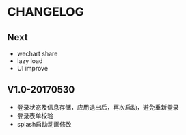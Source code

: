 # CHANGELOG

## Next
   + wechart share
   + lazy load
   + UI improve

## V1.0-20170530

   + 登录状态及信息存储，应用退出后，再次启动，避免重新登录
   + 登录表单校验
   + splash启动动画修改
   
   